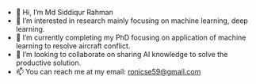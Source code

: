 - 👋 Hi, I’m Md Siddiqur Rahman
- 👀 I’m interested in research mainly focusing on machine learning, deep learning.
- 🌱 I’m currently completing my PhD focusing on application of machine learning to resolve aircraft conflict.
- 💞️ I’m looking to collaborate on sharing AI knowledge to solve the productive solution.
- 📫 You can reach me at my email: ronicse59@gmail.com

<!---
ronicse59/ronicse59 is a ✨ special ✨ repository because its `README.md` (this file) appears on your GitHub profile.
You can click the Preview link to take a look at your changes.
--->

